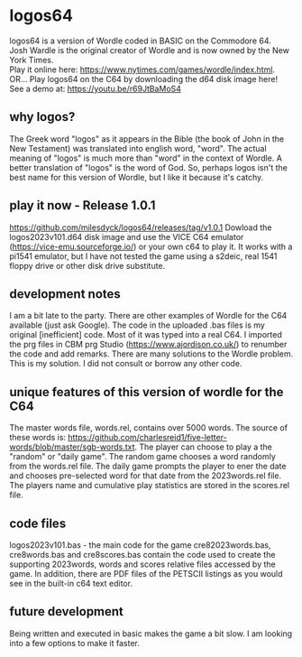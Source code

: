 # logos64
logos64 is a version of Wordle coded in BASIC on the Commodore 64.  
Josh Wardle is the original creator of Wordle and is now owned by the New York Times.  
Play it online here: https://www.nytimes.com/games/wordle/index.html.  
OR...
Play logos64 on the C64 by downloading the d64 disk image here!
See a demo at: https://youtu.be/r69JtBaMoS4

## why logos?
The Greek word "logos" as it appears in the Bible (the book of John in the New Testament) was translated into english word, "word".  The actual meaning of "logos" is much more than "word" in the context of Wordle. A better translation of "logos" is the word of God. So, perhaps logos isn't the best name for this version of Wordle, but I like it because it's catchy. 

## play it now - Release 1.0.1 
https://github.com/milesdyck/logos64/releases/tag/v1.0.1
Dowload the logos2023v101.d64 disk image and use the VICE C64 emulator (https://vice-emu.sourceforge.io/) or your own c64 to play it. It works with a pi1541 emulator, but I have not tested the game using a s2deic, real 1541 floppy drive or other disk drive substitute. 

## development notes
I am a bit late to the party. There are other examples of Wordle for the C64 available (just ask Google). 
The code in the uploaded .bas files is my original [inefficient] code. Most of it was typed into a real C64. 
I imported the prg files in CBM prg Studio (https://www.ajordison.co.uk/) to renumber the code and add remarks.
There are many solutions to the Wordle problem.  This is my solution.  I did not consult or borrow any other code.

## unique features of this version of wordle for the C64
The master words file, words.rel, contains over 5000 words. 
The source of these words is: https://github.com/charlesreid1/five-letter-words/blob/master/sgb-words.txt.
The player can choose to play a the "random" or "daily game".  The random game chooses a word randomly from the words.rel file.
The daily game prompts the player to ener the date and chooses pre-selected word for that date from the 2023words.rel file.
The players name and cumulative play statistics are stored in the scores.rel file.

## code files
logos2023v101.bas - the main code for the game
cre82023words.bas, cre8words.bas and cre8scores.bas contain the code used to create the supporting 2023words, words and scores relative files accessed by the game. In addition, there are PDF files of the PETSCII listings as you would see in the built-in c64 text editor.

## future development 

Being written and executed in basic makes the game a bit slow. I am looking into a few options to make it faster.

